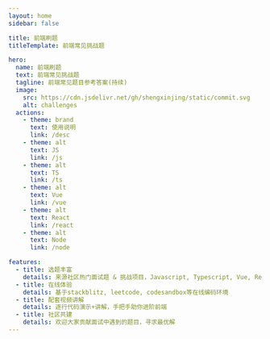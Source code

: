 ```yaml
---
layout: home
sidebar: false

title: 前端刷题
titleTemplate: 前端常见挑战题

hero:
  name: 前端刷题
  text: 前端常见挑战题
  tagline: 前端常见题目参考答案(持续)
  image:
    src: https://cdn.jsdelivr.net/gh/shengxinjing/static/commit.svg
    alt: challenges
  actions:
    - theme: brand
      text: 使用说明
      link: /desc
    - theme: alt
      text: JS
      link: /js
    - theme: alt
      text: TS
      link: /ts
    - theme: alt
      text: Vue
      link: /vue
    - theme: alt
      text: React
      link: /react
    - theme: alt
      text: Node
      link: /node

features:
  - title: 选题丰富
    details: 来源社区热门面试题 & 挑战项目，Javascript, Typescript, Vue, React, Node.js, 系统设计题
  - title: 在线体验
    details: 基于stackblitz, leetcode, codesandbox等在线编码环境
  - title: 配套视频讲解
    details: 逐行代码演示+讲解，手把手助你进阶前端
  - title: 社区共建
    details: 欢迎大家贡献面试中遇到的题目，寻求最优解
---
```







<!-- [https://github.com/goncy/interview-challenges](https://github.com/goncy/interview-challenges)



[https://github.com/sadanandpai/javascript-code-challenges](https://github.com/sadanandpai/javascript-code-challenges)

[https://github.com/alexgurr/react-coding-challenges](https://github.com/alexgurr/react-coding-challenges)

[https://github.com/felipefialho/frontend-challenges](https://github.com/felipefialho/frontend-challenges)
 -->








<!-- [https://github.com/pinglu85/BFEdevSolutions](https://github.com/pinglu85/BFEdevSolutions) -->